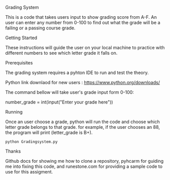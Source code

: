 Grading System

This is a code that takes users input to show grading score from A-F. An user can enter any number from 0-100 to find out what the grade will be a failing or a passing course grade.    

Getting Started

These instructions will guide the user on your local machine to practice with different numbers to see which letter grade it falls on. 

Prerequisites

The grading system requires a pyhton IDE to run and test the theory.
 
Python  link downlaod for new users : https://www.python.org/downloads/

The command bellow  will take user's grade input form 0-100:

number_grade = int(input("Enter your grade here"))

Running

Once an user choose a grade, python will run the code and choose which letter grade belongs to that grade. for example, if the user chooses an 88, the program will print (letter_grade is B+). 

```	
python Gradingsystem.py

```			


Thanks

Github docs for showing me how to clone a repository, pyhcarm for guiding me into fixing this code, and runestone.com for providing a sample code to use for this assigment. 
